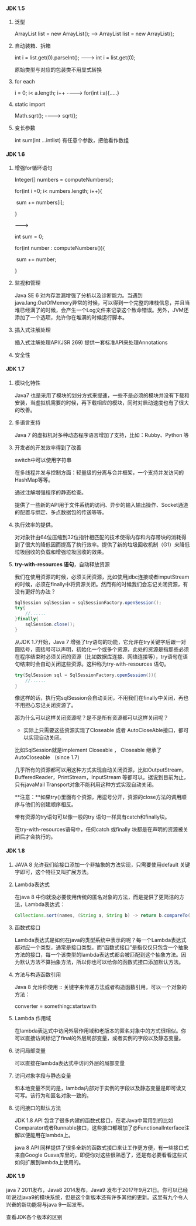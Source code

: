 #### JDK 1.5 

1. 泛型

   ArrayList list = new ArrayList();  -->    ArrayList<String>  list = new  ArrayList<String>();

2. 自动装箱、拆箱

   int i = list.get(0).parseInt();  ---> int i = list.get(0);

   原始类型与对应的包装类不用显式转换

3. for each

   i = 0; i< a.length; i++  ---->   for(int i:a){.....}

4. static import

   Math.sqrt();  ----> sqrt();

5. 变长参数

   int sum(int ...intlist)  有任意个参数，把他看作数组



#### JDK 1.6

1. 增强for循环语句

   Integer[]  numbers  = computeNumbers();

   for(int i =0; i< numbers.length; i++){

   ​	sum += numbers[i];

   }

   --->

   int sum = 0;

   for(int number : computeNumbers()){

   ​	sum += number;

   }

2. 监视和管理

   Java SE 6 对内存泄漏增强了分析以及诊断能力。当遇到 java.lang.OutOfMemory异常的时候，可以得到一个完整的堆栈信息，并且当堆已经满了的时候，会产生一个Log文件来记录这个致命错误。另外，JVM还添加了一个选项，允许你在堆满的时候运行脚本。

3. 插入式注解处理

   插入式注解处理API(JSR 269) 提供一套标准API来处理Annotations

4. 安全性



#### JDK 1.7

1. 模块化特性

   Java7 也是采用了模块的划分方式来提速，一些不是必须的模块并没有下载和安装，当虚拟机需要的时候，再下载相应的模块，同时对启动速度也有了很大的改善。

2. 多语言支持

   Java 7 的虚拟机对多种动态程序语言增加了支持，比如：Rubby、Python 等

3. 开发者的开发效率得到了改善

   switch中可以使用字符串

   在多线程并发与控制方面：轻量级的分离与合并框架，一个支持并发访问的HashMap等等。

   通过注解增强程序的静态检查。

   提供了一些新的API用于文件系统的访问、异步的输入输出操作、Socket通道的配置与绑定、多点数据包的传送等等。

4. 执行效率的提供。

   对对象针由64位压缩到32位指针相匹配的技术使得内存和内存带块的消耗得到了很大的降低因而提高了执行效率。提供了新的垃圾回收机制（G1）来降低垃圾回收的负载和增强垃圾回收的效果。
   
5. **try-with-resources 语句**，自动释放资源

   我们在使用资源的时候，必须关闭资源，比如使用jdbc连接或者imputStream的时候，必须在finally中将资源关闭。然而有的时候我们会忘记关闭资源，有没有更好的办法？

   ```java
   SqlSession sqlSession = sqlSessionFactory.openSession();
   try{
       //......
   }finally{
       sqlSession.close();
   }
   ```

   从JDK 1.7开始，Java 7 增强了try语句的功能，它允许在try关键字后跟一对圆括号，圆括号可以声明，初始化一个或多个资源，此处的资源是指那些必须在程序结束时必须关闭的资源（比如数据库连接、网络连接等），try语句在语句结束时会自动关闭这些资源。这种称为try-with-resources 语句。

   ```java
   try(SqlSession sql = SqlSessionFactory.openSession()){
       //......
   }
   ```

   像这样的话，执行完sqlSession会自动关闭，不用我们在finally中关闭，再也不用担心忘记关闭资源了。

   那为什么可以这样关闭资源呢？是不是所有资源都可以这样关闭呢？

   * 实际上只需要这些资源实现了Closeable 或者 AutoCloseAble接口，都可以实现自动关闭。

   比如SqlSession就是implement  Closeable ， Closeable 继承了 AutoCloseable  （since 1.7）

   几乎所有的资源都可以用这种方式实现自动关闭资源，比如OutputStream，BufferedReader，PrintStream，InputStream 等都可以。据说到目前为止，只有javaMail Transport对象不能利用这种方式实现自动关闭。

   **注意：**如果try()里面有个资源，用逗号分开，资源的close方法的调用顺序与他们的创建顺序相反。

   带有资源的try语句可以像一般的try 语句一样具有catch和finally块。

   在try-with-resources语句中，任何catch 或finally 块都是在声明的资源被关闭后才会执行的。



#### JDK 1.8

1. JAVA 8 允许我们给接口添加一个非抽象的方法实现，只需要使用default 关键字即可，这个特征又叫扩展方法。

2. Lambda表达式

   在java 8 中你就没必要使用传统的匿名对象的方法，而是提供了更简洁的方法，Lambda表达式：

   ```java
   Collections.sort(names, (String a, String b) -> return b.compareTo(a))
   ```

   

3. 函数式接口

   Lambda表达式是如何在java的类型系统中表示的呢？每一个Lambda表达式都对应一个类型，通常是接口类型。而“函数式接口”是指仅仅只包含一个抽象方法的接口，每一个该类型的lambda表达式都会被匹配到这个抽象方法。因为默认方法不算抽象方法，所以你也可以给你的函数式接口添加默认方法。

4. 方法与构造函数引用

   Java 8 允许你使用 :: 关键字来传递方法或者构造函数引用，可以一个对象的方法：

   converter =  something::startswith

5. Lambda 作用域

   在lambda表达式中访问外层作用域和老版本的匿名对象中的方式很相似。你可以直接访问标记了final的外层局部变量，或者实例的字段以及静态变量。

6. 访问局部变量

   可以直接在lambda表达式中访问外层的局部变量

7. 访问对象字段与静态变量

   和本地变量不同的是，lambda内部对于实例的字段以及静态变量是即可读又可写。该行为和匿名对象一致的。

8. 访问接口的默认方法

   JDK 1.8 API 包含了很多内建的函数式接口，在老Java中常用到的比如Comparator或者Runnable接口，这些接口都增加了@FunctionalInterface注解以便能用在lambda上。

   java 8 API 同样提供了很多全新的函数式接口来让工作更方便，有一些接口式来自Google Guava库里的，即便你对这些很熟悉了，还是有必要看看这些式如何扩展到lambda上使用的。



#### JDK 1.9 

java 7 2011发布，Java8 2014发布，Java9 发布于2017年9月21日。你可以已经听说过java9的模块系统，但是这个新版本还有许多其他的更新。这里有九个令人兴奋的新功能将与java 9一起发布。





查看JDK各个版本的区别